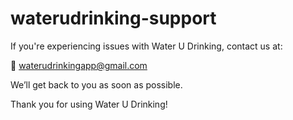 # waterudrinking-support

If you're experiencing issues with Water U Drinking, contact us at:

📧 waterudrinkingapp@gmail.com

We’ll get back to you as soon as possible.

Thank you for using Water U Drinking!
